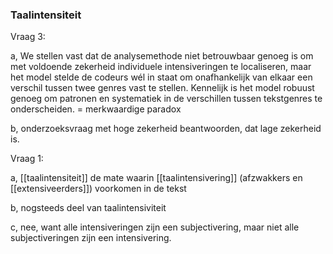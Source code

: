 ### Taalintensiteit

Vraag 3:

a, We stellen vast dat de analysemethode niet betrouwbaar genoeg is om met voldoende zekerheid individuele intensiveringen te localiseren, maar het model stelde de codeurs wél in staat om onafhankelijk van elkaar een verschil tussen twee genres vast te stellen. Kennelijk is het model robuust genoeg om patronen en systematiek in de verschillen tussen tekstgenres te onderscheiden. = merkwaardige paradox

b, onderzoeksvraag met hoge zekerheid beantwoorden, dat lage zekerheid is.


Vraag 1:

a, [[taalintensiteit]] de mate waarin [[taalintensivering]] (afzwakkers en [[extensiveerders]]) voorkomen in de tekst

b, nogsteeds deel van taalintensiviteit

c, nee, want alle intensiveringen zijn een subjectivering, maar niet alle subjectiveringen zijn een intensivering.




